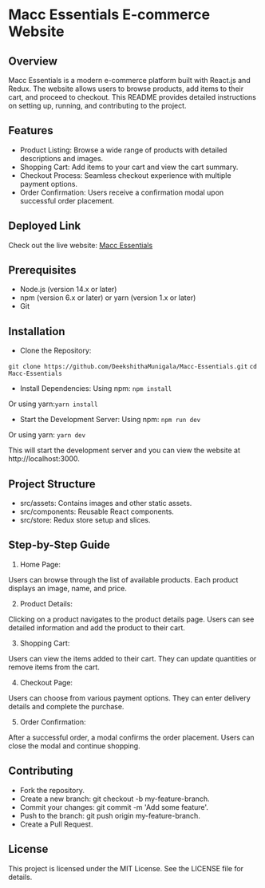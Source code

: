# Macc Essentials E-commerce Website

## Overview
Macc Essentials is a modern e-commerce platform built with React.js and Redux. The website allows users to browse products, add items to their cart, and proceed to checkout. This README provides detailed instructions on setting up, running, and contributing to the project.

## Features
- Product Listing: Browse a wide range of products with detailed descriptions and images.
- Shopping Cart: Add items to your cart and view the cart summary.
- Checkout Process: Seamless checkout experience with multiple payment options.
- Order Confirmation: Users receive a confirmation modal upon successful order placement.

## Deployed Link
Check out the live website: [Macc Essentials](https://macc-essentialsproject.netlify.app/)

## Prerequisites
- Node.js (version 14.x or later)
- npm (version 6.x or later) or yarn (version 1.x or later)
- Git

## Installation
- Clone the Repository:

```git clone https://github.com/DeekshithaMunigala/Macc-Essentials.git```
```cd Macc-Essentials```

- Install Dependencies:
Using npm: ```npm install```

Or using yarn:```yarn install```

- Start the Development Server:
Using npm: ```npm run dev```

Or using yarn: ```yarn dev```

This will start the development server and you can view the website at http://localhost:3000.

## Project Structure

- src/assets: Contains images and other static assets.
- src/components: Reusable React components.
- src/store: Redux store setup and slices.

## Step-by-Step Guide
1. Home Page:

  Users can browse through the list of available products.
  Each product displays an image, name, and price.

2. Product Details:

  Clicking on a product navigates to the product details page.
  Users can see detailed information and add the product to their cart.

3. Shopping Cart:

  Users can view the items added to their cart.
  They can update quantities or remove items from the cart.

4. Checkout Page:

  Users can choose from various payment options.
  They can enter delivery details and complete the purchase.

5. Order Confirmation:

  After a successful order, a modal confirms the order placement.
  Users can close the modal and continue shopping.

## Contributing

- Fork the repository.
- Create a new branch: git checkout -b my-feature-branch.
- Commit your changes: git commit -m 'Add some feature'.
- Push to the branch: git push origin my-feature-branch.
- Create a Pull Request.

## License
This project is licensed under the MIT License. See the LICENSE file for details.
